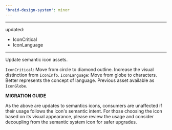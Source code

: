 ```yaml
---
'braid-design-system': minor
---
```


---
updated:
  - IconCritical
  - IconLanguage
---

Update semantic icon assets.

`IconCritical`: Move from circle to diamond outline. Increase the visual distinction from `IconInfo`.
`IconLanguage`: Move from globe to characters. Better represents the concept of language. Previous asset available as `IconGlobe`.


**MIGRATION GUIDE**

As the above are updates to semantics icons, consumers are unaffected if their usage follows the icon's semantic intent.
For those choosing the icon based on its visual appearance, please review the usage and consider decoupling from the semantic system icon for safer upgrades.

